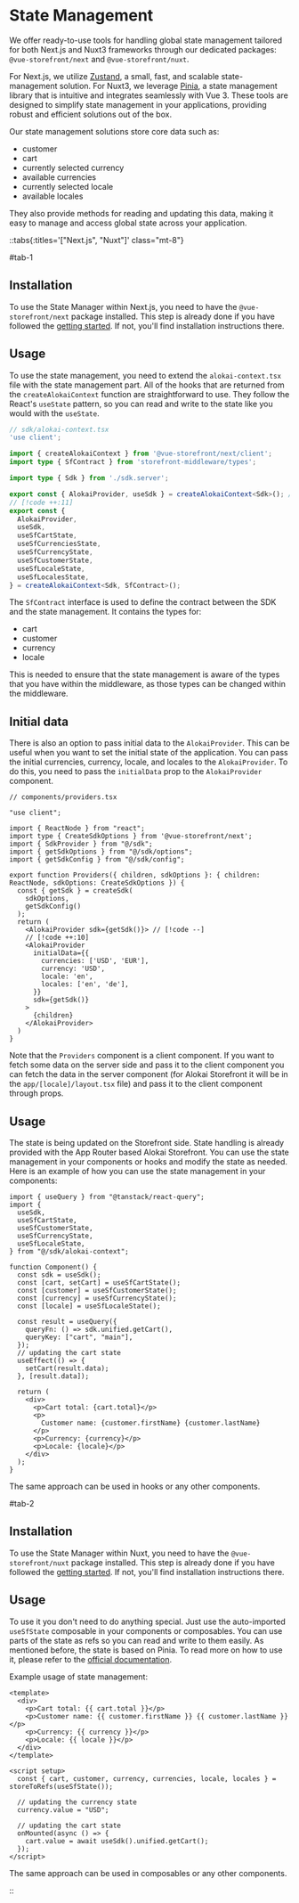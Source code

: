 # State Management

We offer ready-to-use tools for handling global state management tailored for both Next.js and Nuxt3 frameworks through our dedicated packages: `@vue-storefront/next` and `@vue-storefront/nuxt`.

For Next.js, we utilize [Zustand](https://zustand.docs.pmnd.rs/), a small, fast, and scalable state-management solution. For Nuxt3, we leverage [Pinia](https://pinia.vuejs.org/), a state management library that is intuitive and integrates seamlessly with Vue 3. These tools are designed to simplify state management in your applications, providing robust and efficient solutions out of the box.

Our state management solutions store core data such as:
- customer
- cart 
- currently selected currency
- available currencies
- currently selected locale
- available locales

They also provide methods for reading and updating this data, making it easy to manage and access global state across your application.

::tabs{:titles='["Next.js", "Nuxt"]' class="mt-8"}

#tab-1

## Installation

To use the State Manager within Next.js, you need to have the `@vue-storefront/next` package installed. This step is already done if you have followed the [getting started](/sdk/getting-started). If not, you'll find installation instructions there.

## Usage

To use the state management, you need to extend the `alokai-context.tsx` file with the state management part.
All of the hooks that are returned from the `createAlokaiContext` function are straightforward to use. They follow the React's `useState` pattern, so you can read and write to the state like you would with the `useState`.

```ts
// sdk/alokai-context.tsx
'use client';

import { createAlokaiContext } from '@vue-storefront/next/client';
import type { SfContract } from 'storefront-middleware/types';

import type { Sdk } from './sdk.server';

export const { AlokaiProvider, useSdk } = createAlokaiContext<Sdk>(); // [!code --]
// [!code ++:11]
export const {
  AlokaiProvider,
  useSdk,
  useSfCartState,
  useSfCurrenciesState,
  useSfCurrencyState,
  useSfCustomerState,
  useSfLocaleState,
  useSfLocalesState,
} = createAlokaiContext<Sdk, SfContract>();
```

The `SfContract` interface is used to define the contract between the SDK and the state management. It contains the types for:
- cart
- customer
- currency
- locale

This is needed to ensure that the state management is aware of the types that you have within the middleware, as those types can be changed within the middleware.

## Initial data

There is also an option to pass initial data to the `AlokaiProvider`. This can be useful when you want to set the initial state of the application. You can pass the initial currencies, currency, locale, and locales to the `AlokaiProvider`. To do this, you need to pass the `initialData` prop to the `AlokaiProvider` component.

```tsx
// components/providers.tsx

"use client";

import { ReactNode } from "react";
import type { CreateSdkOptions } from '@vue-storefront/next';
import { SdkProvider } from "@/sdk";
import { getSdkOptions } from "@/sdk/options";
import { getSdkConfig } from "@/sdk/config";

export function Providers({ children, sdkOptions }: { children: ReactNode, sdkOptions: CreateSdkOptions }) {
  const { getSdk } = createSdk(
    sdkOptions,
    getSdkConfig()
  );
  return (
    <AlokaiProvider sdk={getSdk()}> // [!code --]
    // [!code ++:10]
    <AlokaiProvider
      initialData={{
        currencies: ['USD', 'EUR'],
        currency: 'USD',
        locale: 'en',
        locales: ['en', 'de'],
      }}
      sdk={getSdk()}
    >
      {children}
    </AlokaiProvider>
  )
}
```

Note that the `Providers` component is a client component. If you want to fetch some data on the server side and pass it to the client component you can fetch the data in the server component (for Alokai Storefront it will be in the `app/[locale]/layout.tsx` file) and pass it to the client component through props. 


## Usage

The state is being updated on the Storefront side. State handling is already provided with the App Router based Alokai Storefront. You can use the state management in your components or hooks and modify the state as needed. 
Here is an example of how you can use the state management in your components:

```tsx
import { useQuery } from "@tanstack/react-query";
import {
  useSdk,
  useSfCartState,
  useSfCustomerState,
  useSfCurrencyState,
  useSfLocaleState,
} from "@/sdk/alokai-context";

function Component() {
  const sdk = useSdk();
  const [cart, setCart] = useSfCartState();
  const [customer] = useSfCustomerState();
  const [currency] = useSfCurrencyState();
  const [locale] = useSfLocaleState();

  const result = useQuery({
    queryFn: () => sdk.unified.getCart(),
    queryKey: ["cart", "main"],
  });
  // updating the cart state
  useEffect(() => {
    setCart(result.data);
  }, [result.data]);

  return (
    <div>
      <p>Cart total: {cart.total}</p>
      <p>
        Customer name: {customer.firstName} {customer.lastName}
      </p>
      <p>Currency: {currency}</p>
      <p>Locale: {locale}</p>
    </div>
  );
}
```

The same approach can be used in hooks or any other components.

#tab-2

## Installation

To use the State Manager within Nuxt, you need to have the `@vue-storefront/nuxt` package installed. This step is already done if you have followed the [getting started](/sdk/getting-started). If not, you'll find installation instructions there.

## Usage

To use it you don't need to do anything special. Just use the auto-imported `useSfState` composable in your components or composables. You can use parts of the state as refs so you can read and write to them easily. As mentioned before, the state is based on Pinia. To read more on how to use it, please refer to the [official documentation](https://pinia.vuejs.org/).

Example usage of state management:

```vue
<template>
  <div>
    <p>Cart total: {{ cart.total }}</p>
    <p>Customer name: {{ customer.firstName }} {{ customer.lastName }}</p>
    <p>Currency: {{ currency }}</p>
    <p>Locale: {{ locale }}</p>
  </div>
</template>

<script setup>
  const { cart, customer, currency, currencies, locale, locales } = storeToRefs(useSfState());

  // updating the currency state
  currency.value = "USD";

  // updating the cart state
  onMounted(async () => {
    cart.value = await useSdk().unified.getCart();
  });
</script>
```

The same approach can be used in composables or any other components.

::
